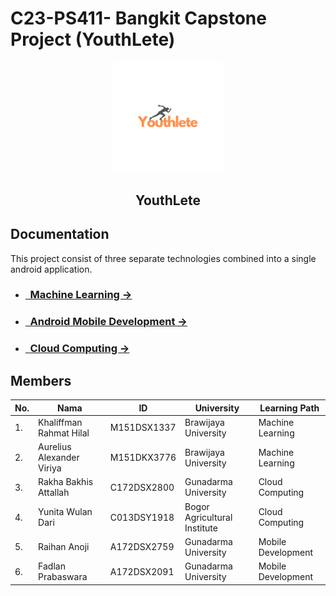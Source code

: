 # C23-PS411- Bangkit Capstone Project (YouthLete)

<p align="center">
  <img width="35%" src="image/Youthlete.png" alt="YouthLete"><br>
  <h2 align="center">YouthLete</h2>
</p>

## Documentation

This project consist of three separate technologies combined into a single android application.

- ### [&nbsp;&nbsp;Machine Learning &rarr;](https://github.com/Fadlanprabaswara/PS411_YouthLete/tree/main/Machine%20Learning/Data)
- ### [&nbsp;&nbsp;Android Mobile Development &rarr;](https://github.com/Fadlanprabaswara/YouthLete)
- ### [&nbsp;&nbsp;Cloud Computing &rarr;]()

## Members

| No. | Nama                      | ID            | University                    | Learning Path        |
|-----|---------------------------|---------------|-------------------------------|----------------------|
| 1.  | Khaliffman Rahmat Hilal   | M151DSX1337   | Brawijaya University          | Machine Learning     |
| 2.  | Aurelius Alexander Viriya | M151DKX3776   | Brawijaya University          | Machine Learning     |
| 3.  | Rakha Bakhis Attallah     | C172DSX2800   | Gunadarma University          | Cloud Computing      |
| 4.  | Yunita Wulan Dari         | C013DSY1918   | Bogor Agricultural Institute  | Cloud Computing      |
| 5.  | Raihan Anoji              | A172DSX2759   | Gunadarma University          | Mobile Development   |
| 6.  | Fadlan Prabaswara         | A172DSX2091   | Gunadarma University          | Mobile Development   |
